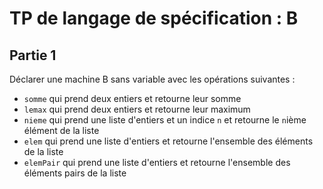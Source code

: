 TP de langage de spécification : B
==================================

Partie 1
--------

Déclarer une machine B sans variable avec les opérations suivantes :

- `somme` qui prend deux entiers et retourne leur somme
- `lemax` qui prend deux entiers et retourne leur maximum
- `nieme` qui prend une liste d'entiers et un indice `n` et retourne le `n`ième élément de la liste
- `elem` qui prend une liste d'entiers et retourne l'ensemble des éléments de la liste
- `elemPair` qui prend une liste d'entiers et retourne l'ensemble des éléments pairs de la liste
